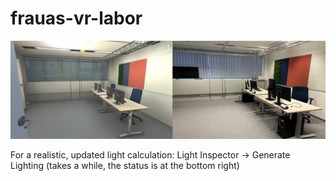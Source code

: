 # frauas-vr-labor
![alt text](https://github.com/valentin-schwind/frauas-vr-labor/blob/master/vr-labor.jpg)

For a realistic, updated light calculation: Light Inspector -> Generate Lighting (takes a while, the status is at the bottom right)
